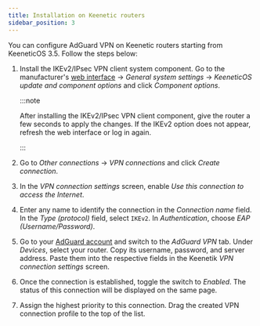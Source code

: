 ```yaml
---
title: Installation on Keenetic routers
sidebar_position: 3
---
```


You can configure AdGuard VPN on Keenetic routers starting from KeeneticOS 3.5. Follow the steps below:

1. Install the IKEv2/IPsec VPN client system component. Go to the manufacturer's [web interface](https://help.keenetic.com/hc/en-us/articles/360001923020-Web-interface) → _General system settings_ → _KeeneticOS update and component options_ and click _Component options_.

   :::note

   After installing the IKEv2/IPsec VPN client component, give the router a few seconds to apply the changes. If the IKEv2 option does not appear, refresh the web interface or log in again.

   :::

2. Go to _Other connections_ → _VPN connections_ and click _Create connection_.

3. In the _VPN connection settings_ screen, enable _Use this connection to access the Internet_.

4. Enter any name to identify the connection in the _Connection name_ field. In the _Type (protocol)_ field, select `IKEv2`. In _Authentication_, choose _EAP (Username/Password)_.

5. Go to your [AdGuard account](https://adguardaccount.com/account/product/vpn) and switch to the _AdGuard VPN_ tab. Under _Devices_, select your router. Copy its username, password, and server address. Paste them into the respective fields in the Keenetik _VPN connection settings_ screen.

6. Once the connection is established, toggle the switch to _Enabled_. The status of this connection will be displayed on the same page.

7. Assign the highest priority to this connection. Drag the created VPN connection profile to the top of the list.
